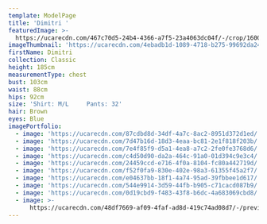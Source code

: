 ```yaml
---
template: ModelPage
title: 'Dimitri '
featuredImage: >-
  https://ucarecdn.com/467c70d5-24b4-4366-a7f5-23a4063dc04f/-/crop/1600x813/0,0/-/preview/
imageThumbnail: 'https://ucarecdn.com/4ebadb1d-1089-4718-b275-99692da24ed6/'
firstName: Dimitri
collection: Classic
height: 185cm
measurementType: chest
bust: 103cm
waist: 88cm
hips: 92cm
size: 'Shirt: M/L     Pants: 32'
hair: Brown
eyes: Blue
imagePortfolio:
  - image: 'https://ucarecdn.com/87cdbd8d-34df-4a7c-8ac2-8951d372d1ed/'
  - image: 'https://ucarecdn.com/7d47b16d-18d3-4eaa-bc81-2e1f818f203b/'
  - image: 'https://ucarecdn.com/7e4f85f9-d5a1-4ea8-a7c2-2fe0fe3768d6/'
  - image: 'https://ucarecdn.com/c4d50d90-da2a-464c-91a0-01d394c9e3c4/'
  - image: 'https://ucarecdn.com/24459ccd-e716-4f0a-8104-fc80a442719d/'
  - image: 'https://ucarecdn.com/f52f0fa9-830e-402e-98a3-61355f45a2f7/'
  - image: 'https://ucarecdn.com/e04637bb-18f1-4a74-95ad-39fbbee1d617/'
  - image: 'https://ucarecdn.com/544e9914-3d59-44fb-b905-c71cacd087b9/'
  - image: 'https://ucarecdn.com/0d19cbd9-f483-43f8-b6dc-4a683069cbd8/'
  - image: >-
      https://ucarecdn.com/48df7669-af09-4faf-ad8d-419c74ad08d7/-/preview/-/rotate/90/
---
```


